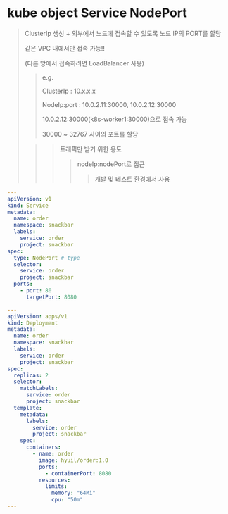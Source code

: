 # kube object Service NodePort

> ClusterIp 생성 + 외부에서 노드에 접속할 수 있도록 노드 IP의 PORT를 할당
>
> 같은 VPC 내에서만 접속 가능!!
>
> (다른 망에서 접속하려면 LoadBalancer 사용)
>
> > e.g.
> >
> > ClusterIp : 10.x.x.x
> >
> > NodeIp:port : 10.0.2.11:30000, 10.0.2.12:30000
> >
> > 10.0.2.12:30000(k8s-worker1:30000)으로 접속 가능
> >
> > 30000 ~ 32767 사이의 포트를 할당
>
> > > 트래픽만 받기 위한 용도
> > >
> > > > nodeIp:nodePort로 접근
> > > >
> > > > > 개발 및 테스트 환경에서 사용

```yaml
---
apiVersion: v1
kind: Service
metadata:
  name: order
  namespace: snackbar
  labels:
    service: order
    project: snackbar
spec:
  type: NodePort # type
  selector:
    service: order
    project: snackbar
  ports:
    - port: 80
      targetPort: 8080

---
apiVersion: apps/v1
kind: Deployment
metadata:
  name: order
  namespace: snackbar
  labels:
    service: order
    project: snackbar
spec:
  replicas: 2
  selector:
    matchLabels:
      service: order
      project: snackbar
  template:
    metadata:
      labels:
        service: order
        project: snackbar
    spec:
      containers:
        - name: order
          image: hyuil/order:1.0
          ports:
            - containerPort: 8080
          resources:
            limits:
              memory: "64Mi"
              cpu: "50m"
---
```
